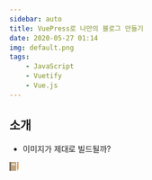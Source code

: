 ```yaml
---
sidebar: auto
title: VuePress로 나만의 블로그 만들기
date: 2020-05-27 01:14
img: default.png
tags: 
    - JavaScript
    - Vuetify
    - Vue.js
---
```


## 소개
- 이미지가 제대로 빌드될까?

![img](./logo123123.png)


